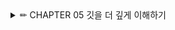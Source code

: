 <details>

<summary> ✏ CHAPTER 05 깃을 더 깊게 이해하기 </summary>
<div markdown="1">

**깃이 특별한 이유**
1. 스냅샷을 사용한다.
    - 새로운 버전이 만들어질 때 해당 버전의 각 파일이 최종 상태 그대로 저장되는 방식

2. 깃은 분산 버전 관리 시스템이다.
    - 각자 편한대로 작업하다가 원하는 때에 프로젝트를 푸시와 풀로 동기화하면서 협업할 수 있다.


**git rm 명령으로 파일 삭제하기**

git rm (파일 이름) - 삭제하면서 바로 커밋하기


git reset --hard - 앞의 작업 되돌기

**git mv 명령으로 파일 이동하기**

git mv (원래 파일 이름) (변경 파일 이름)

**restor 명령으로 파일을 작업 디렉터리로 되돌리기**

- 위의 결과는 tigers.yaml, pumas.yaml, panthers.yaml 파일이 변경되었다.
- 이 주에서 pumas.yaml은 커밋에 포함하고 싶지 않다면?

git restore --staged (파일 이름)

**변경 사항을 작업 디렉터리에서 빼기**
git restore 파일 이름

**git reset 명령으로 작업 되돌리기**

- git reset --hard: 작업 내역 자체를 지운다.
- git reset --mixed: 변경 사항을 스테이지 영역에서만 제거하는 명령
- git reset --soft: 변경 사항을 저장소에서만 제거하고 스테이지 영역을 남겨 둔다.


</details>
